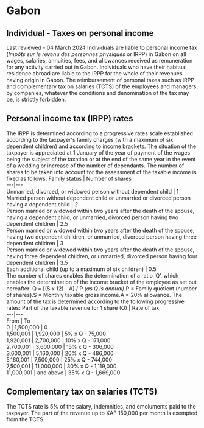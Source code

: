 # Gabon
## Individual - Taxes on personal income
Last reviewed - 04 March 2024
Individuals are liable to personal income tax (_Impôts sur le revenu des personnes physiques_ or IRPP) in Gabon on all wages, salaries, annuities, fees, and allowances received as remuneration for any activity carried out in Gabon.
Individuals who have their habitual residence abroad are liable to the IRPP for the whole of their revenues having origin in Gabon.
The reimbursement of personal taxes such as IRPP and complementary tax on salaries (TCTS) of the employees and managers, by companies, whatever the conditions and denomination of the tax may be, is strictly forbidden.
## Personal income tax (IRPP) rates
The IRPP is determined according to a progressive rates scale established according to the taxpayer's family charges (with a maximum of six dependent children) and according to income brackets.
The situation of the taxpayer is appreciated at 1 January of the year of payment of the wages being the subject of the taxation or at the end of the same year in the event of a wedding or increase of the number of dependants.
The number of shares to be taken into account for the assessment of the taxable income is fixed as follows:
Family status | Number of shares  
---|---  
Unmarried, divorced, or widowed person without dependent child | 1  
Married person without dependent child or unmarried or divorced person having a dependent child | 2  
Person married or widowed within two years after the death of the spouse, having a dependent child, or unmarried, divorced person having two dependent children | 2.5  
Person married or widowed within two years after the death of the spouse, having two dependent children, or unmarried, divorced person having three dependent children | 3  
Person married or widowed within two years after the death of the spouse, having three dependent children, or unmarried, divorced person having four dependent children | 3.5  
Each additional child (up to a maximum of six children) | 0.5  
The number of shares enables the determination of a ratio ‘Q’, which enables the determination of the income bracket of the employee as set out hereafter:
Q = [(S x 12) - A] / P _(as Q is annual)_
P = Family quotient (number of shares).S = Monthly taxable gross income.A = 20% allowance.
The amount of the tax is determined according to the following progressive rates:
Part of the taxable revenue for 1 share (Q) | Rate of tax  
---|---  
From | To  
0 | 1,500,000 | 0  
1,500,001 | 1,920,000 | 5% x Q - 75,000  
1,920,001 | 2,700,000 | 10% x Q - 171,000  
2,700,001 | 3,600,000 | 15% x Q - 306,000  
3,600,001 | 5,160,000 |  20% x Q - 486,000  
5,160,001 | 7,500,000 | 25% x Q - 744,000  
7,500,001 | 11,000,000 | 30% x Q - 1,119,000  
11,000,001 | and above | 35% x Q - 1,669,000  
## Complementary tax on salaries (TCTS)
The TCTS rate is 5% of the salary, indemnities, and emoluments paid to the taxpayer.
The part of the revenue up to XAF 150,000 per month is exempted from the TCTS.

